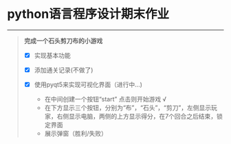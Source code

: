 # python语言程序设计期末作业

---



> **完成一个石头剪刀布的小游戏**
>
> - [x] 实现基本功能
>- [x] 添加通关记录(不做了)
> - [x] 使用pyqt5来实现可视化界面（进行中…)
>
> 	- 在中间创建一个按钮“start” 点击则开始游戏 √
>	- 在下方显示三个按钮，分别为“布”，“石头”，“剪刀”，左侧显示玩家，右侧显示电脑，两侧的上方显示得分，在7个回合之后结束，锁定界面
> 	- 展示弹窗（胜利/失败）

